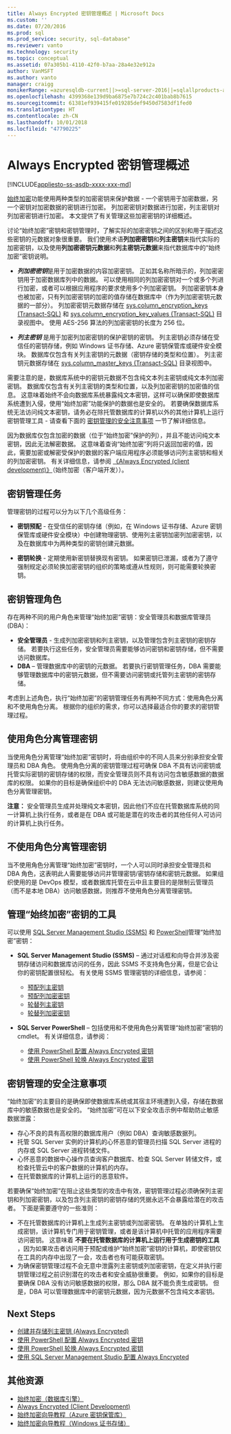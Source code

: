 ```yaml
---
title: Always Encrypted 密钥管理概述 | Microsoft Docs
ms.custom: ''
ms.date: 07/20/2016
ms.prod: sql
ms.prod_service: security, sql-database"
ms.reviewer: vanto
ms.technology: security
ms.topic: conceptual
ms.assetid: 07a305b1-4110-42f0-b7aa-28a4e32e912a
author: VanMSFT
ms.author: vanto
manager: craigg
monikerRange: =azuresqldb-current||>=sql-server-2016||=sqlallproducts-allversions||>=sql-server-linux-2017||=azuresqldb-mi-current
ms.openlocfilehash: 4399368e139d9ba6875e7b724c2c401bab8b7615
ms.sourcegitcommit: 61381ef939415fe019285def9450d7583df1fed0
ms.translationtype: HT
ms.contentlocale: zh-CN
ms.lasthandoff: 10/01/2018
ms.locfileid: "47790225"
---
```

# <a name="overview-of-key-management-for-always-encrypted"></a>Always Encrypted 密钥管理概述
[!INCLUDE[appliesto-ss-asdb-xxxx-xxx-md](../../../includes/appliesto-ss-asdb-xxxx-xxx-md.md)]


[始终加密](../../../relational-databases/security/encryption/always-encrypted-database-engine.md)功能使用两种类型的加密密钥来保护数据 - 一个密钥用于加密数据，另一个密钥对加密数据的密钥进行加密。 列加密密钥对数据进行加密，列主密钥对列加密密钥进行加密。 本文提供了有关管理这些加密密钥的详细概述。

讨论“始终加密”密钥和密钥管理时，了解实际的加密密钥之间的区别和用于描述这些密钥的元数据对象很重要。 我们使用术语**列加密密钥**和**列主密钥**来指代实际的加密密钥，以及使用**列加密密钥元数据**和**列主密钥元数据**来指代数据库中的“始终加密”密钥说明。

- ***列加密密钥***是用于加密数据的内容加密密钥。 正如其名称所暗示的，列加密密钥用于加密数据库列中的数据。 可以使用相同的列加密密钥对一个或多个列进行加密，或者可以根据应用程序的要求使用多个列加密密钥。 列加密密钥本身也被加密，只有列加密密钥的加密的值存储在数据库中（作为列加密密钥元数据的一部分）。 列加密密钥元数据存储在 [sys.column_encryption_keys (Transact-SQL)](../../../relational-databases/system-catalog-views/sys-column-encryption-keys-transact-sql.md) 和 [sys.column_encryption_key_values (Transact-SQL)](../../../relational-databases/system-catalog-views/sys-column-encryption-key-values-transact-sql.md) 目录视图中。 使用 AES-256 算法的列加密密钥的长度为 256 位。


- ***列主密钥*** 是用于加密列加密密钥的保护密钥的密钥。 列主密钥必须存储在受信任的密钥存储，例如 Windows 证书存储、Azure 密钥保管库或硬件安全模块。 数据库仅包含有关列主密钥的元数据（密钥存储的类型和位置）。 列主密钥元数据存储在 [sys.column_master_keys (Transact-SQL)](../../../relational-databases/system-catalog-views/sys-column-master-keys-transact-sql.md) 目录视图中。  

需要注意的是，数据库系统中的密钥元数据不包含纯文本列主密钥或纯文本列加密密钥。 数据库仅包含有关列主密钥的类型和位置，以及列加密密钥的加密值的信息。 这意味着始终不会向数据库系统暴露纯文本密钥，这样可以确保即使数据库系统遭到入侵，使用“始终加密”功能保护的数据也是安全的。 若要确保数据库系统无法访问纯文本密钥，请务必在除托管数据库的计算机以外的其他计算机上运行密钥管理工具 - 请查看下面的 [密钥管理的安全注意事项](#SecurityForKeyManagement) 一节了解详细信息。

因为数据库仅包含加密的数据（位于“始终加密”保护的列），并且不能访问纯文本密钥，因此无法解密数据。 这意味着查询“始终加密”列将只返回加密的值，因此，需要加密或解密受保护的数据的客户端应用程序必须能够访问列主密钥和相关的列加密密钥。 有关详细信息，请参阅 [《Always Encrypted (client development)》](../../../relational-databases/security/encryption/always-encrypted-client-development.md)（始终加密（客户端开发））。



## <a name="key-management-tasks"></a>密钥管理任务

管理密钥的过程可以分为以下几个高级任务：

- **密钥预配** - 在受信任的密钥存储（例如，在 Windows 证书存储、Azure 密钥保管库或硬件安全模块）中创建物理密钥、使用列主密钥加密列加密密钥，以及在数据库中为两种类型的密钥创建元数据。

- **密钥轮换** - 定期使用新密钥替换现有密钥。 如果密钥已泄漏，或者为了遵守强制规定必须轮换加密密钥的组织的策略或遵从性规则，则可能需要轮换密钥。 


## <a name="KeyManagementRoles"></a> 密钥管理角色

存在两种不同的用户角色来管理“始终加密”密钥：安全管理员和数据库管理员 (DBA)：

- **安全管理员** - 生成列加密密钥和列主密钥，以及管理包含列主密钥的密钥存储。 若要执行这些任务，安全管理员需要能够访问密钥和密钥存储，但不需要访问数据库。
- **DBA** – 管理数据库中的密钥的元数据。 若要执行密钥管理任务，DBA 需要能够管理数据库中的密钥元数据，但不需要访问密钥或托管列主密钥的密钥存储。

考虑到上述角色，执行“始终加密”的密钥管理任务有两种不同方式：使用角色分离和不使用角色分离。 根据你的组织的需求，你可以选择最适合你的要求的密钥管理过程。

## <a name="managing-keys-with-role-separation"></a>使用角色分离管理密钥
当使用角色分离管理“始终加密”密钥时，将由组织中的不同人员来分别承担安全管理员和 DBA 角色。 使用角色分离的密钥管理过程可确保 DBA 不具有访问密钥或托管实际密钥的密钥存储的权限，而安全管理员则不具有访问包含敏感数据的数据库的权限。 如果你的目标是确保组织中的 DBA 无法访问敏感数据，则建议使用角色分离管理密钥。 

**注意：** 安全管理员生成并处理纯文本密钥，因此他们不应在托管数据库系统的同一计算机上执行任务，或者是在 DBA 或可能是潜在的攻击者的其他任何人可访问的计算机上执行任务。 

## <a name="managing-keys-without-role-separation"></a>不使用角色分离管理密钥
当不使用角色分离管理“始终加密”密钥时，一个人可以同时承担安全管理员和 DBA 角色，这表明此人需要能够访问并管理密钥/密钥存储和密钥元数据。 如果组织使用的是 DevOps 模型，或者数据库托管在云中且主要目的是限制云管理员（而不是本地 DBA）访问敏感数据，则推荐不使用角色分离管理密钥。



## <a name="tools-for-managing-always-encrypted-keys"></a>管理“始终加密”密钥的工具

可以使用 [SQL Server Management Studio (SSMS)](https://msdn.microsoft.com/library/ms174173.aspx) 和 [PowerShell](../../scripting/sql-server-powershell.md)管理“始终加密”密钥：

- **SQL Server Management Studio (SSMS)** – 通过对话框和向导合并涉及密钥存储访问和数据库访问的任务，因此 SSMS 不支持角色分离，但是它会让你的密钥配置很轻松。 有关使用 SSMS 管理密钥的详细信息，请参阅：
    - [预配列主密钥](../../../relational-databases/security/encryption/configure-always-encrypted-using-sql-server-management-studio.md#provisioncmk)
    - [预配列加密密钥](../../../relational-databases/security/encryption/configure-always-encrypted-using-sql-server-management-studio.md#provisioncek)
    - [轮替列主密钥](../../../relational-databases/security/encryption/configure-always-encrypted-using-sql-server-management-studio.md#rotatecmk)
    - [轮替列加密密钥](../../../relational-databases/security/encryption/configure-always-encrypted-using-sql-server-management-studio.md#rotatecek)


- **SQL Server PowerShell** – 包括使用和不使用角色分离管理“始终加密”密钥的 cmdlet。 有关详细信息，请参阅：
    - [使用 PowerShell 配置 Always Encrypted 密钥](../../../relational-databases/security/encryption/configure-always-encrypted-keys-using-powershell.md)
    - [使用 PowerShell 轮换 Always Encrypted 密钥](../../../relational-databases/security/encryption/rotate-always-encrypted-keys-using-powershell.md)


## <a name="SecurityForKeyManagement"></a> 密钥管理的安全注意事项

“始终加密”的主要目的是确保即使数据库系统或其宿主环境遭到入侵，存储在数据库中的敏感数据也是安全的。 “始终加密”可在以下安全攻击示例中帮助防止敏感数据泄露：

- 存心不良的具有高权限的数据库用户（例如 DBA）查询敏感数据列。
- 托管 SQL Server 实例的计算机的心怀恶意的管理员扫描 SQL Server 进程的内存或 SQL Server 进程转储文件。
- 心怀恶意的数据中心操作员查询客户数据库、检查 SQL Server 转储文件，或检查托管云中的客户数据的计算机的内存。
- 在托管数据库的计算机上运行的恶意软件。

若要确保“始终加密”在阻止这些类型的攻击中有效，密钥管理过程必须确保列主密钥和列加密密钥，以及包含列主密钥的密钥存储的凭据永远不会暴露给潜在的攻击者。 下面是需要遵守的一些准则：

- 不在托管数据库的计算机上生成列主密钥或列加密密钥。 在单独的计算机上生成密钥，该计算机专门用于密钥管理，或者是该计算机中托管的应用程序需要访问密钥。 这意味着 **不要在托管数据库的计算机上运行用于生成密钥的工具** ，因为如果攻击者访问用于预配或维护“始终加密”密钥的计算机，即使密钥仅在工具的内存中出现了一会，攻击者也有可能获取密钥。
- 为确保密钥管理过程不会无意中泄露列主密钥或列加密密钥，在定义并执行密钥管理过程之前识别潜在的攻击者和安全威胁很重要。 例如，如果你的目标是要确保 DBA 没有访问敏感数据的权限，那么 DBA 就不能负责生成密钥。 但是，DBA 可以管理数据库中的密钥元数据，因为元数据不包含纯文本密钥。

## <a name="next-steps"></a>Next Steps

- [创建并存储列主密钥 (Always Encrypted)](../../../relational-databases/security/encryption/create-and-store-column-master-keys-always-encrypted.md)
- [使用 PowerShell 配置 Always Encrypted 密钥](../../../relational-databases/security/encryption/configure-always-encrypted-keys-using-powershell.md)
- [使用 PowerShell 轮换 Always Encrypted 密钥](../../../relational-databases/security/encryption/rotate-always-encrypted-keys-using-powershell.md)
- [使用 SQL Server Management Studio 配置 Always Encrypted](../../../relational-databases/security/encryption/configure-always-encrypted-using-sql-server-management-studio.md)

## <a name="additional-resources"></a>其他资源

- [始终加密（数据库引擎）](../../../relational-databases/security/encryption/always-encrypted-database-engine.md)
- [Always Encrypted (Client Development)](../../../relational-databases/security/encryption/always-encrypted-client-development.md)
- [始终加密向导教程（Azure 密钥保管库）](https://azure.microsoft.com/documentation/articles/sql-database-always-encrypted-azure-key-vault/)
- [始终加密向导教程（Windows 证书存储）](https://azure.microsoft.com/documentation/articles/sql-database-always-encrypted/)




